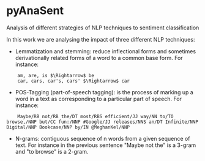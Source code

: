 # pyAnaSent
Analysis of different strategies of NLP techniques to sentiment classification

In this work we are analysing the impact of three different NLP techniques:
 
- Lemmatization and stemming: reduce inflectional forms and sometimes derivationally related forms of a word to a common base form. For instance:

```
    am, are, is $\Rightarrow$ be
    car, cars, car's, cars' $\Rightarrow$ car 
```
 
- POS-Tagging (part-of-speech tagging): is the process of marking up a word in a text as corresponding to a particular part of speech. For instance:

```
    Maybe/RB not/RB the/DT most/RBS efficient/JJ way/NN to/TO browse,/NNP but/CC fun:/NNP #Google/JJ releases/NNS an/DT Infinite/NNP Digital/NNP Bookcase/NNP by/IN @MeghanKel/NNP
```
 
- N-grams: contiguous sequence of n words from a given sequence of text. For instance in the previous sentence "Maybe not the" is a 3-gram and "to browse" is a 2-gram.


